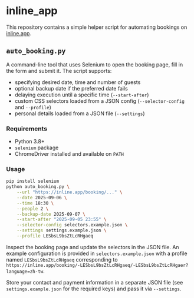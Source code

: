 # inline_app

This repository contains a simple helper script for automating bookings on
[inline.app](https://inline.app/).

## `auto_booking.py`

A command-line tool that uses Selenium to open the booking page, fill in the
form and submit it. The script supports:

* specifying desired date, time and number of guests
* optional backup date if the preferred date fails
* delaying execution until a specific time (`--start-after`)
* custom CSS selectors loaded from a JSON config (`--selector-config` and
  `--profile`)
* personal details loaded from a JSON file (`--settings`)

### Requirements

* Python 3.8+
* `selenium` package
* ChromeDriver installed and available on `PATH`

### Usage

```bash
pip install selenium
python auto_booking.py \
    --url "https://inline.app/booking/..." \
    --date 2025-09-06 \
    --time 18:30 \
    --people 2 \
    --backup-date 2025-09-07 \
    --start-after "2025-09-05 23:55" \
    --selector-config selectors.example.json \
    --settings settings.example.json \
    --profile LESbsL9bsZtLcRHgaeq
```

Inspect the booking page and update the selectors in the JSON file. An
example configuration is provided in `selectors.example.json` with a profile
named `LESbsL9bsZtLcRHgaeq` corresponding to
`https://inline.app/booking/-LESbsL9bsZtLcRHgaeq/-LESbsL9bsZtLcRHgaer?language=zh-tw`.

Store your contact and payment information in a separate JSON file (see
`settings.example.json` for the required keys) and pass it via `--settings`.
